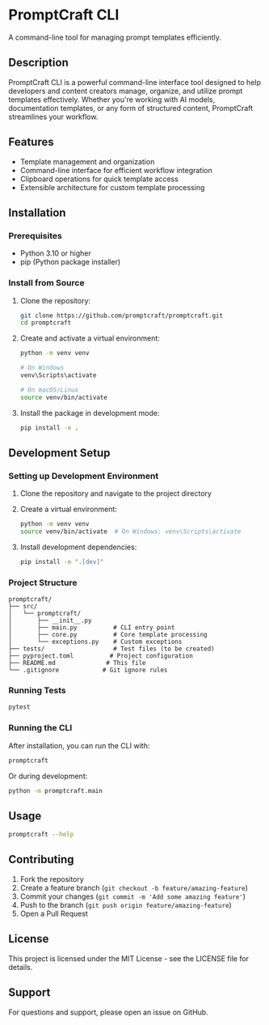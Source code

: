 # PromptCraft CLI

A command-line tool for managing prompt templates efficiently.

## Description

PromptCraft CLI is a powerful command-line interface tool designed to help developers and content creators manage, organize, and utilize prompt templates effectively. Whether you're working with AI models, documentation templates, or any form of structured content, PromptCraft streamlines your workflow.

## Features

- Template management and organization
- Command-line interface for efficient workflow integration
- Clipboard operations for quick template access
- Extensible architecture for custom template processing

## Installation

### Prerequisites

- Python 3.10 or higher
- pip (Python package installer)

### Install from Source

1. Clone the repository:
   ```bash
   git clone https://github.com/promptcraft/promptcraft.git
   cd promptcraft
   ```

2. Create and activate a virtual environment:
   ```bash
   python -m venv venv
   
   # On Windows
   venv\Scripts\activate
   
   # On macOS/Linux
   source venv/bin/activate
   ```

3. Install the package in development mode:
   ```bash
   pip install -e .
   ```

## Development Setup

### Setting up Development Environment

1. Clone the repository and navigate to the project directory
2. Create a virtual environment:
   ```bash
   python -m venv venv
   source venv/bin/activate  # On Windows: venv\Scripts\activate
   ```

3. Install development dependencies:
   ```bash
   pip install -e ".[dev]"
   ```

### Project Structure

```
promptcraft/
├── src/
│   └── promptcraft/
│       ├── __init__.py
│       ├── main.py          # CLI entry point
│       ├── core.py          # Core template processing
│       └── exceptions.py    # Custom exceptions
├── tests/                   # Test files (to be created)
├── pyproject.toml          # Project configuration
├── README.md              # This file
└── .gitignore            # Git ignore rules
```

### Running Tests

```bash
pytest
```

### Running the CLI

After installation, you can run the CLI with:

```bash
promptcraft
```

Or during development:

```bash
python -m promptcraft.main
```

## Usage

```bash
promptcraft --help
```

## Contributing

1. Fork the repository
2. Create a feature branch (`git checkout -b feature/amazing-feature`)
3. Commit your changes (`git commit -m 'Add some amazing feature'`)
4. Push to the branch (`git push origin feature/amazing-feature`)
5. Open a Pull Request

## License

This project is licensed under the MIT License - see the LICENSE file for details.

## Support

For questions and support, please open an issue on GitHub.